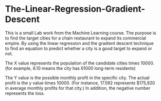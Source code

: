 # The-Linear-Regression-Gradient-Descent
This is a small Lab work from the Machine Learning course. The purpose is to find the target cities for a chain restaurant to expand its commercial empire. By using the linear regression and the gradient descent technique to find an equation to predict whether a city is a good target to expand or not.   

The X value represents the population of the candidate cities times 10000. (for example, 6.10 means the city has 61000 long-term residents) 

The Y value is the possible monthly profit in the specific city. The actual profit is the y value times 10000. (For instance, 17.592 represents $175,920 in average monthly profits for that city.) In addition, the negative number represents the loss.
